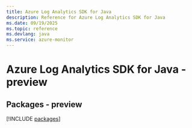 ```yaml
---
title: Azure Log Analytics SDK for Java
description: Reference for Azure Log Analytics SDK for Java
ms.date: 09/19/2025
ms.topic: reference
ms.devlang: java
ms.service: azure-monitor
---
```

# Azure Log Analytics SDK for Java - preview
## Packages - preview
[!INCLUDE [packages](log-analytics-index.md)]